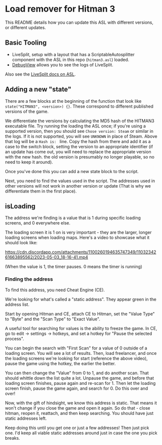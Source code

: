 # Load remover for Hitman 3

This README details how you can update this ASL with different versions, or different updates.

## Basic Tooling

- LiveSplit, setup with a layout that has a ScriptableAutosplitter component with the ASL in this repo (`hitman3.asl`) loaded.
- [DebugView](https://learn.microsoft.com/en-us/sysinternals/downloads/debugview) allows you to see the logs of LiveSplit.

Also see the [LiveSplit docs on ASL](https://github.com/LiveSplit/LiveSplit.AutoSplitters).

## Adding a new "state"

There are a few blocks at the beginning of the function that look like `state("HITMAN3", <version>) {}`. These correspond to different published versions of the game.

We differentiate the versions by calculating the MD5 hash of the HITMAN3 executable file. Try running the loading the ASL once; if you're using a supported version, then you should see `Chose version: Steam` or similar in the logs. If it is not supported, you will see `UNKNOWN` in place of Steam. Above that log will be a `Hash is: ` line. Copy the hash from there and add it as a case to the switch block, setting the version to an appropriate identifier (if an update has come out, you will need to replace the appropriate version with the new hash. the old version is presumably no longer playable, so no need to keep it around).

Once you've done this you can add a new state block to the script.

Next, you need to find the values used in the script. The addresses used in other versions will not work in another version or update (That is why we differentiate them in the first place).

## isLoading

The address we're finding is a value that is 1 during specific loading screens, and 0 everywhere else. 

The loading screen it is 1 on is very important - they are the larger, longer loading screens when loading maps. Here's a video to showcase what it should look like:

https://cdn.discordapp.com/attachments/1100260194635747349/1103234261663895562/2023-05-03_18-16-41.mp4

(When the value is 1, the timer pauses. 0 means the timer is running)

### Finding the address

To find this address, you need Cheat Engine (CE).

We're looking for what's called a "static address". They appear green in the address list.

Start by opening Hitman and CE, attach CE to Hitman, set the "Value Type" to "Byte" and the "Scan Type" to "Exact Value".

A useful tool for searching for values is the ability to freeze the game. In CE, go to edit -> settings -> hotkeys, and set a hotkey for "Pause the selected process".

You can begin the search with "First Scan" for a value of 0 outside of a loading screen. You will see a lot of results. Then, load freelancer, and once the loading screens we're looking for start (reference the above video), pause the game using the hotkey, the earlier the better.

You can then change the "Value" from 0 to 1, and do another scan. That should whittle down the list quite a lot. Unpause the game, and before that loading screen finishes, pause again and re-scan for 1. Then let the loading screen finish, pause the game again, and search for 0. Do this over and over!

Now, with the gift of hindsight, we know this address is static. That means it won't change if you close the game and open it again. So do that - close hitman, reopen it, reattach, and then keep searching. You should have just static addresses left.

Keep doing this until you get one or just a few addresses! Then just pick one. I'd keep all viable static addresses around just in case the one you pick breaks.
